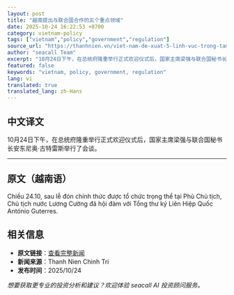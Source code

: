 ```yaml
---
layout: post
title: "越南提出与联合国合作的五个重点领域"
date: 2025-10-24 16:22:53 +0700
category: vietnam-policy
tags: ["vietnam","policy","government","regulation"]
source_url: "https://thanhnien.vn/viet-nam-de-xuat-5-linh-vuc-trong-tam-trong-hop-tac-voi-lien-hiep-quoc-185251024202825441.htm"
author: "seacall Team"
excerpt: "10月24日下午，在总统府隆重举行正式欢迎仪式后，国家主席梁强与联合国秘书长安东尼奥·古特雷斯举行了会谈。..."
featured: false
keywords: "vietnam, policy, government, regulation"
lang: vi
translated: true
translated_lang: zh-Hans
---
```


## 中文译文

10月24日下午，在总统府隆重举行正式欢迎仪式后，国家主席梁强与联合国秘书长安东尼奥·古特雷斯举行了会谈。

---

## 原文（越南语）

Chiều 24.10, sau lễ đ&oacute;n ch&iacute;nh thức được tổ chức trọng thể tại Phủ Chủ tịch, Chủ tịch nước Lương Cường đ&atilde; hội đ&agrave;m với Tổng thư k&yacute; Li&ecirc;n Hiệp Quốc Ant&oacute;nio Guterres.

## 相关信息

- **原文链接**：[查看完整新闻](https://thanhnien.vn/viet-nam-de-xuat-5-linh-vuc-trong-tam-trong-hop-tac-voi-lien-hiep-quoc-185251024202825441.htm)
- **新闻来源**：Thanh Nien Chinh Tri
- **发布时间**：2025/10/24

*想要获取更专业的投资分析和建议？欢迎体验 seacall AI 投资顾问服务。*